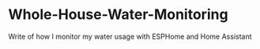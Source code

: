 # Whole-House-Water-Monitoring
Write of how I monitor my water usage with ESPHome and Home Assistant
